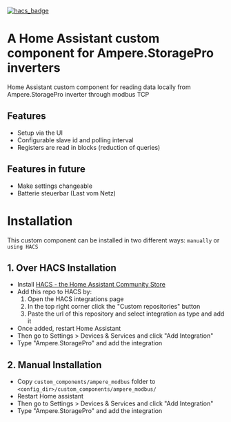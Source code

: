 [![hacs_badge](https://img.shields.io/badge/HACS-Default-orange.svg)](https://github.com/custom-components/hacs)

# A Home Assistant custom component for Ampere.StoragePro inverters
Home Assistant custom component for reading data locally from Ampere.StoragePro inverter through modbus TCP 

## Features

- Setup via the UI
- Configurable slave id and polling interval
- Registers are read in blocks (reduction of queries)

## Features in future

- Make settings changeable
- Batterie steuerbar (Last vom Netz)

# Installation

This custom component can be installed in two different ways: `manually` or `using HACS`

## 1. Over HACS Installation

- Install [HACS - the Home Assistant Community Store](https://hacs.xyz/docs/setup/download/)
- Add this repo to HACS by:
  1. Open the HACS integrations page
  2. In the top right corner click the "Custom repositories" button
  3. Paste the url of this repository and select integration as type and add it
- Once added, restart Home Assistant
- Then go to Settings > Devices &amp; Services and click "Add Integration"
- Type "Ampere.StoragePro" and add the integration

## 2. Manual Installation

- Copy `custom_components/ampere_modbus` folder to `<config_dir>/custom_components/ampere_modbus/`
- Restart Home assistant
- Then go to Settings > Devices &amp; Services and click "Add Integration"
- Type "Ampere.StoragePro" and add the integration
